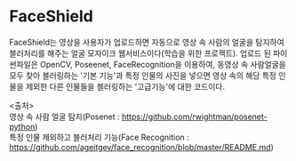 # FaceShield

FaceShield는 영상을 사용자가 업로드하면 자동으로 영상 속 사람의 얼굴을 탐지하여 블러처리를 해주는 얼굴 모자이크 웹서비스이다(학습을 위한 프로젝트).
업로드 된 파이썬파일은 OpenCV, Poseenet, FaceRecognition을 이용하여, 동영상 속 사람얼굴을 모두 찾아 블러링하는 '기본 기능'과 특정 인물의 사진을 넣으면 영상 속의 해당 특정 인물을 제외한 다른 인물들을 블러링하는 '고급기능'에 대한 코드이다.

<출처><br>
영상 속 사람 얼굴 탐지(Posenet : https://github.com/rwightman/posenet-python)<br>
특정 인물 제외하고 블러처리 기능(Face Recognition : https://github.com/ageitgey/face_recognition/blob/master/README.md)
